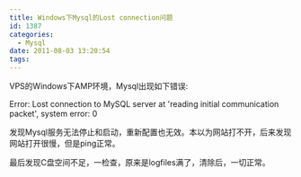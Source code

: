 ```yaml
---
title: Windows下Mysql的Lost connection问题
id: 1387
categories:
  - Mysql
date: 2011-08-03 13:20:54
tags:
---
```


VPS的Windows下AMP环境，Mysql出现如下错误:

Error: Lost connection to MySQL server at 'reading initial communication packet', system error: 0

发现Mysql服务无法停止和启动，重新配置也无效。本以为网站打不开，后来发现网站打开很慢，但是ping正常。

最后发现C盘空间不足，一检查，原来是logfiles满了，清除后，一切正常。